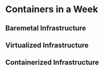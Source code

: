 # Containers in a Week  

## Baremetal Infrastructure 
## Virtualized Infrastructure
## Containerized Infrastructure 



